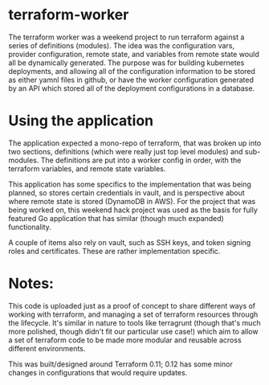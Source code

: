 # terraform-worker

The terraform worker was a weekend project to run terraform against a series of definitions (modules). The idea was the configuration vars, provider configuration, remote state, and variables from remote state would all be dynamically generated. The purpose was for building kubernetes deployments, and allowing all of the configuration information to be stored as either yamnl files in github, or have the worker configuration generated by an API which stored all of the deployment configurations in a database.

# Using the application

The application expected a mono-repo of terraform, that was broken up into two sections, definitions (which were really just top level modules) and sub-modules. The definitions are put into a worker config in order, with the terraform variables, and remote state variables.

This application has some specifics to the implementation that was being planned, so stores certain credentials in vault, and is perspective about where remote state is stored (DynamoDB in AWS). For the project that was being worked on, this weekend hack project was used as the basis for fully featured Go application that has similar (though much expanded) functionality.

A couple of items also rely on vault, such as SSH keys, and token signing roles and certificates. These are rather implementation specific.

# Notes:
This code is uploaded just as a proof of concept to share different ways of working with terraform, and managing a set of terraform resources through the lifecycle. It's similar in nature to tools like terragrunt (though that's much more polished, though didn't fit our particular use case!) which aim to allow a set of terraform code to be made more modular and reusable across different environments.

This was built/designed around Terraform 0.11; 0.12 has some minor changes in configurations that would require updates.
